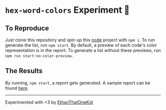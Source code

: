 # `hex-word-colors` Experiment 🧪

## To Reproduce

Just clone this repository and spin up this [node](https://nodejs.org/en/) project with `npm i`. To run generate the list, run `npm start`. By default, a preview of each code's color representation is in the report. To generate a list without these previews, run `npm run start:no-color-preview`.

## The Results

By running, `npm start`, a report gets generated. A sample report can be found [here](../reports).

---

<!-- TODO: Buy me a coffee -->

Experimented with <3 by [EthanThatOneKid][creator_site]

[creator_site]: #
